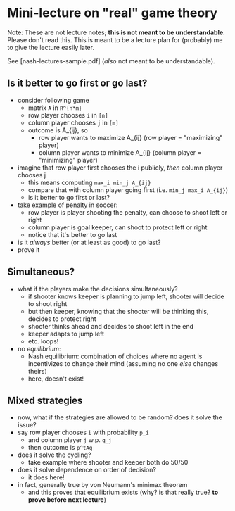 # Mini-lecture on "real" game theory
Note: These are not lecture notes; **this is not meant to be understandable**. Please don't read this. This is meant to be a lecture plan for (probably) me to give the lecture easily later.

See [nash-lectures-sample.pdf] (_also_ not meant to be understandable).

## Is it better to go first or go last?
- consider following game
    - matrix `A` in `R^{n*m}`
    - row player chooses `i` in `[n]`
    - column player chooses `j` in `[m]`
    - outcome is A_{ij}, so
        - row player wants to maximize A_{ij} (row player = "maximizing" player)
        - column player wants to minimize A_{ij} (column player = "minimizing" player)
- imagine that row player first chooses the i publicly, _then_ column player chooses j
    - this means computing `max_i min_j A_{ij}`
    - compare that with column player going first (i.e. `min_j max_i A_{ij}`)
    - is it better to go first or last?
- take example of penalty in soccer:
    - row player is player shooting the penalty, can choose to shoot left or right
    - column player is goal keeper, can shoot to protect left or right
    - notice that it's better to go last
- is it _always_ better (or at least as good) to go last?
- prove it

## Simultaneous?
- what if the players make the decisions simultaneously?
    - if shooter knows keeper is planning to jump left, shooter will decide to shoot right
    - but then keeper, knowing that the shooter will be thinking this, decides to protect right
    - shooter thinks ahead and decides to shoot left in the end
    - keeper adapts to jump left
    - etc. loops!
- no _equilibrium_:
    - Nash equilibrium: combination of choices where no agent is incentivizes to change their mind (assuming no one _else_ changes theirs)
    - here, doesn't exist!

## Mixed strategies
- now, what if the strategies are allowed to be random? does it solve the issue?
- say row player chooses `i` with probability `p_i`
    - and column player `j` w.p. `q_j`
    - then outcome is `p^tAq`
- does it solve the cycling?
    - take example where shooter and keeper both do 50/50
- does it solve dependence on order of decision?
    - it does here!
- in fact, generally true by von Neumann's minimax theorem
    - and this proves that equilibrium exists (why? is that really true? **to prove before next lecture**)
